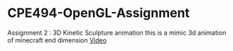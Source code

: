 # CPE494-OpenGL-Assignment
Assignment 2 : 3D Kinetic Sculpture animation
this is a mimic 3d animation of minecraft end dimension
[Video](https://github.com/user-attachments/assets/802ade69-ff9c-436c-9643-a5f02be74b52)
